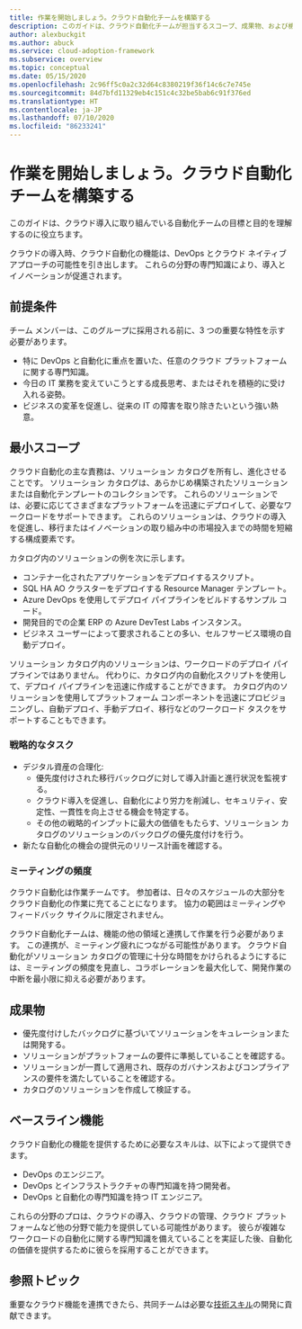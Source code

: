 ```yaml
---
title: 作業を開始しましょう。クラウド自動化チームを構築する
description: このガイドは、クラウド自動化チームが担当するスコープ、成果物、および機能を理解するために役立ちます。
author: alexbuckgit
ms.author: abuck
ms.service: cloud-adoption-framework
ms.subservice: overview
ms.topic: conceptual
ms.date: 05/15/2020
ms.openlocfilehash: 2c96ff5c0a2c32d64c8380219f36f14c6c7e745e
ms.sourcegitcommit: 84d7bfd11329eb4c151c4c32be5bab6c91f376ed
ms.translationtype: HT
ms.contentlocale: ja-JP
ms.lasthandoff: 07/10/2020
ms.locfileid: "86233241"
---
```

# <a name="get-started-build-a-cloud-automation-team"></a>作業を開始しましょう。クラウド自動化チームを構築する

このガイドは、クラウド導入に取り組んでいる自動化チームの目標と目的を理解するのに役立ちます。

クラウドの導入時、クラウド自動化の機能は、DevOps とクラウド ネイティブ アプローチの可能性を引き出します。 これらの分野の専門知識により、導入とイノベーションが促進されます。

## <a name="prerequisites"></a>前提条件

チーム メンバーは、このグループに採用される前に、3 つの重要な特性を示す必要があります。

- 特に DevOps と自動化に重点を置いた、任意のクラウド プラットフォームに関する専門知識。
- 今日の IT 業務を変えていこうとする成長思考、またはそれを積極的に受け入れる姿勢。
- ビジネスの変革を促進し、従来の IT の障害を取り除きたいという強い熱意。

## <a name="minimum-scope"></a>最小スコープ

クラウド自動化の主な責務は、ソリューション カタログを所有し、進化させることです。 ソリューション カタログは、あらかじめ構築されたソリューションまたは自動化テンプレートのコレクションです。 これらのソリューションでは、必要に応じてさまざまなプラットフォームを迅速にデプロイして、必要なワークロードをサポートできます。 これらのソリューションは、クラウドの導入を促進し、移行またはイノベーションの取り組み中の市場投入までの時間を短縮する構成要素です。

カタログ内のソリューションの例を次に示します。

- コンテナー化されたアプリケーションをデプロイするスクリプト。
- SQL HA AO クラスターをデプロイする Resource Manager テンプレート。
- Azure DevOps を使用してデプロイ パイプラインをビルドするサンプル コード。
- 開発目的での企業 ERP の Azure DevTest Labs インスタンス。
- ビジネス ユーザーによって要求されることの多い、セルフサービス環境の自動デプロイ。

ソリューション カタログ内のソリューションは、ワークロードのデプロイ パイプラインではありません。 代わりに、カタログ内の自動化スクリプトを使用して、デプロイ パイプラインを迅速に作成することができます。 カタログ内のソリューションを使用してプラットフォーム コンポーネントを迅速にプロビジョニングし、自動デプロイ、手動デプロイ、移行などのワークロード タスクをサポートすることもできます。

### <a name="strategic-tasks"></a>戦略的なタスク

- デジタル資産の合理化:
  - 優先度付けされた移行バックログに対して導入計画と進行状況を監視する。
  - クラウド導入を促進し、自動化により労力を削減し、セキュリティ、安定性、一貫性を向上させる機会を特定する。
  - その他の戦略的インプットに最大の価値をもたらす、ソリューション カタログのソリューションのバックログの優先度付けを行う。
- 新たな自動化の機会の提供元のリリース計画を確認する。

### <a name="meeting-cadence"></a>ミーティングの頻度

クラウド自動化は作業チームです。 参加者は、日々のスケジュールの大部分をクラウド自動化の作業に充てることになります。 協力の範囲はミーティングやフィードバック サイクルに限定されません。

クラウド自動化チームは、機能の他の領域と連携して作業を行う必要があります。 この連携が、ミーティング疲れにつながる可能性があります。 クラウド自動化がソリューション カタログの管理に十分な時間をかけられるようにするには、ミーティングの頻度を見直し、コラボレーションを最大化して、開発作業の中断を最小限に抑える必要があります。

## <a name="deliverables"></a>成果物

- 優先度付けしたバックログに基づいてソリューションをキュレーションまたは開発する。
- ソリューションがプラットフォームの要件に準拠していることを確認する。
- ソリューションが一貫して適用され、既存のガバナンスおよびコンプライアンスの要件を満たしていることを確認する。
- カタログのソリューションを作成して検証する。

## <a name="baseline-capability"></a>ベースライン機能

クラウド自動化の機能を提供するために必要なスキルは、以下によって提供できます。

- DevOps のエンジニア。
- DevOps とインフラストラクチャの専門知識を持つ開発者。
- DevOps と自動化の専門知識を持つ IT エンジニア。

これらの分野のプロは、クラウドの導入、クラウドの管理、クラウド プラットフォームなど他の分野で能力を提供している可能性があります。 彼らが複雑なワークロードの自動化に関する専門知識を備えていることを実証した後、自動化の価値を提供するために彼らを採用することができます。

## <a name="whats-next"></a>参照トピック

重要なクラウド機能を連携できたら、共同チームは必要な[技術スキル](../../organize/suggested-skills.md)の開発に貢献できます。
